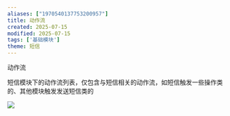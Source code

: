 ```yaml
---
aliases: ["1970540137753200957"]
title: 动作流
created: 2025-07-15
modified: 2025-07-15
tags: ['基础模块']
theme: 短信
---
```


动作流

短信模块下的动作流列表，仅包含与短信相关的动作流，如短信触发一些操作类的、其他模块触发发送短信类的

![](https://myhelpdoc.oss-cn-heyuan.aliyuncs.com/mdimages/aaaff55c442033e89dadcdef154e9034.jpg)